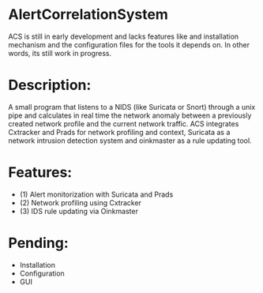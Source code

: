 # AlertCorrelationSystem

ACS is still in early development and lacks features like and installation mechanism and the configuration files for the tools it depends on. In other words, its still work in progress.

# Description:

A small program that listens to a NIDS (like Suricata or Snort) through a unix pipe and calculates in real time the network anomaly between a previously created network profile and the current network traffic. ACS integrates Cxtracker and Prads for network profiling and context, Suricata as a network intrusion detection system and oinkmaster as a rule updating tool.

# Features:

 - (1) Alert monitorization with Suricata and Prads
 - (2) Network profiling using Cxtracker
 - (3) IDS rule updating via Oinkmaster

# Pending:

 - Installation
 - Configuration
 - GUI
